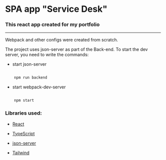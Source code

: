 
# SPA app "Service Desk"

### This react app created for my portfolio

---

Webpack and other configs were created from scratch.

The project uses json-server as part of the Back-end.
To start the dev server, you need to write the commands:

- start json-server

```bash

	npm run backend

```

- start webpack-dev-server

```bash

	npm start

```

### Libraries used:

- [React](https://react.dev/)

- [TypeScript](https://www.typescriptlang.org/)

- [json-server](https://github.com/typicode/json-server)

- [Tailwind](https://tailwindui.com/)